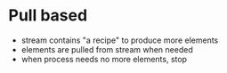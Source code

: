 # Pull based

- stream contains "a recipe" to produce more elements
- elements are pulled from stream when needed
- when process needs no more elements, stop

[]()

